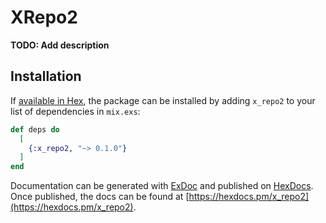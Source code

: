 # XRepo2

**TODO: Add description**

## Installation

If [available in Hex](https://hex.pm/docs/publish), the package can be installed
by adding `x_repo2` to your list of dependencies in `mix.exs`:

```elixir
def deps do
  [
    {:x_repo2, "~> 0.1.0"}
  ]
end
```

Documentation can be generated with [ExDoc](https://github.com/elixir-lang/ex_doc)
and published on [HexDocs](https://hexdocs.pm). Once published, the docs can
be found at [https://hexdocs.pm/x_repo2](https://hexdocs.pm/x_repo2).

